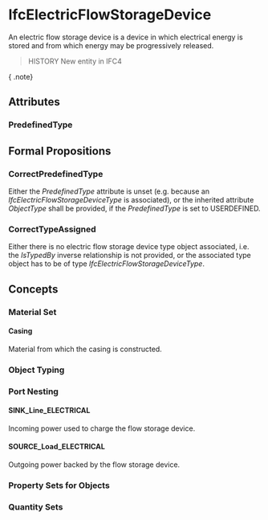 # IfcElectricFlowStorageDevice

An electric flow storage device is a device in which electrical energy is stored and from which energy may be progressively released.

> HISTORY New entity in IFC4

{ .note}
>

## Attributes

### PredefinedType


## Formal Propositions

### CorrectPredefinedType
Either the _PredefinedType_ attribute is unset (e.g. because an _IfcElectricFlowStorageDeviceType_ is associated), or the inherited attribute _ObjectType_ shall be provided, if the _PredefinedType_ is set to USERDEFINED.

### CorrectTypeAssigned
Either there is no electric flow storage device type object associated, i.e. the _IsTypedBy_ inverse relationship is not provided, or the associated type object has to be of type _IfcElectricFlowStorageDeviceType_.

## Concepts

### Material Set



#### Casing

Material from which the casing is constructed.

### Object Typing



### Port Nesting



#### SINK_Line_ELECTRICAL

Incoming power used to charge the flow storage device.

#### SOURCE_Load_ELECTRICAL

Outgoing power backed by the flow storage device.

### Property Sets for Objects



### Quantity Sets



